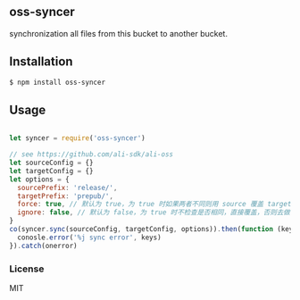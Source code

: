 oss-syncer
---------------

synchronization all files from this bucket to another bucket.

## Installation

```bash
$ npm install oss-syncer
```

## Usage

```js

let syncer = require('oss-syncer')

// see https://github.com/ali-sdk/ali-oss
let sourceConfig = {}
let targetConfig = {}
let options = {
  sourcePrefix: 'release/',
  targetPrefix: 'prepub/',
  force: true, // 默认为 true，为 true 时如果两者不同则用 source 覆盖 target，为 false 时不覆盖
  ignore: false, // 默认为 false，为 true 时不检查是否相同，直接覆盖，否则去做检查，一般用于第一次同步
}
co(syncer.sync(sourceConfig, targetConfig, options)).then(function (keys) {
  conosle.error('%j sync error', keys)
}).catch(onerror)
```

### License

MIT
